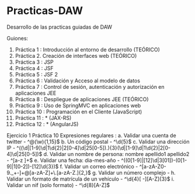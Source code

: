 # Practicas-DAW
Desarrollo de las practicas guiadas de DAW

Guiones:
1. Práctica 1 : Introducción al entorno de desarrollo (TEÓRICO)
2. Práctica 2. Creación de interfaces web (TEÓRICO)
3. Práctica 3 : JSP
4. Práctica 4 : JSF
5. Práctica 5 : JSF 2
6. Práctica 6 : Validación y Acceso al modelo de datos
7. Práctica 7 : Control de sesión, autenticación y autorización en aplicaciones JEE
8. Práctica 8 : Despliegue de aplicaciones JEE (TEÓRICO)
9. Práctica 9 : Uso de SpringMVC en aplicaciones web
10. Práctica 10 : Programación en el Cliente (JavaScript)
11. Práctica 11 : * (JAX-RS)
12. Práctica 12 : * (AngularJS)


Ejercicio 1 Práctica 10
Expresiones regulares :
a. Validar una cuenta de twitter
    - ^@(\w){1,15}$
b. Un código postal
    - ^\d{5}$
c. Validar una dirección IP
    - ^((\d|[1-9]\d|1\d{2}|2[0-4]\d|25[0-5])\.){3}(\d|[1-9]\d|1\d{2}|2[0-4]\d|25[0-5])$
d. Validar un nombre de persona: nombre apellido1 apellido2
    - ^[a-z ]+$
e. Validar una fecha: dia-mes-año
    - ^((0[1-9]|[12]\d|3[01])-(0[1-9]|1[0-2])-[12]\d{3})$
f. Validar un correo electrónico
    - ^[a-zA-Z0-9._+-]+@[a-zA-Z]+\\.[a-zA-Z.]{2,}$
g. Validar un número complejo
    - 
h. Validar un formato de matrícula de un vehículo
    - ^\d{4}[ -][A-Z]{3}$
i. Validar un nif (solo formato)
    - ^\d{8}[A-Z]$